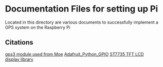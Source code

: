 # Documentation Files for setting up Pi

Located in this directory are various documents to successfully implement a GPS system on the Raspberry Pi

## Citations

[gps3 module used from Moe](https://github.com/wadda/gps3 "gps3 repository")
[Adafruit_Python_GPIO](https://github.com/adafruit/Adafruit_Python_GPIO "Adafruit GPIO library that wraps RPi.GPIO library")
[ST7735 TFT LCD display library](https://github.com/cskau/Python_ST7735 "LCD repository")
